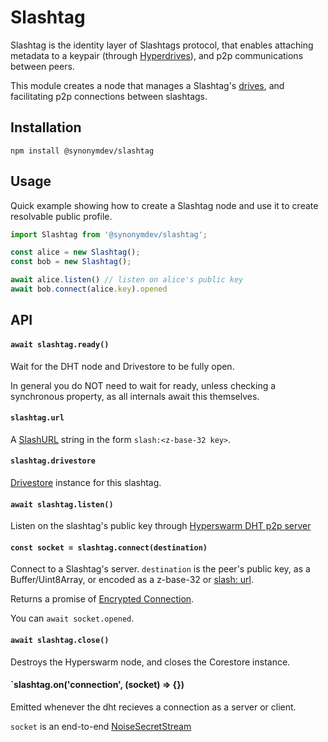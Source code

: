 # Slashtag

Slashtag is the identity layer of Slashtags protocol, that enables attaching metadata to a keypair (through [Hyperdrives](https://github.com/hypercore-protocol/hyperdrive-next)), and p2p communications between peers.

This module creates a node that manages a Slashtag's [drives](../drive/), and facilitating p2p connections between slashtags.

## Installation

```
npm install @synonymdev/slashtag
```

## Usage

Quick example showing how to create a Slashtag node and use it to create resolvable public profile.

```js
import Slashtag from '@synonymdev/slashtag';

const alice = new Slashtag();
const bob = new Slashtag();

await alice.listen() // listen on alice's public key
await bob.connect(alice.key).opened
```

## API

#### `await slashtag.ready()`

Wait for the DHT node and Drivestore to be fully open.

In general you do NOT need to wait for ready, unless checking a synchronous property, as all internals await this themselves.

#### `slashtag.url`

A [SlashURL](../url/) string in the form `slash:<z-base-32 key>`.

#### `slashtag.drivestore`

[Drivestore](../drive/) instance for this slashtag.

#### `await slashtag.listen()`

Listen on the slashtag's public key through [Hyperswarm DHT p2p server](https://github.com/hyperswarm/dht#creating-p2p-servers)

#### `const socket = slashtag.connect(destination)`

Connect to a Slashtag's server. `destination` is the peer's public key, as a Buffer/Uint8Array, or encoded as a z-base-32 or [slash: url](../url/).

Returns a promise of [Encrypted Connection](https://github.com/hyperswarm/secret-stream).

You can `await socket.opened`. 

#### `await slashtag.close()`

Destroys the Hyperswarm node, and closes the Corestore instance.

#### `slashtag.on('connection', (socket) => {})

Emitted whenever the dht recieves a connection as a server or client.

`socket` is an end-to-end [NoiseSecretStream](https://github.com/hyperswarm/secret-stream)

